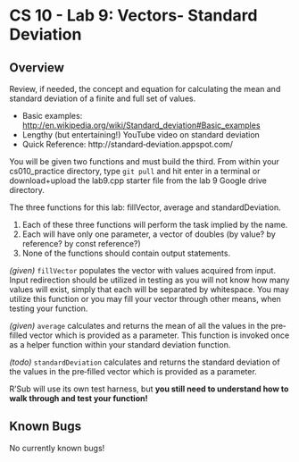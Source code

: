 # CS 10 - Lab 9: Vectors- Standard Deviation

## Overview
Review, if needed, the concept and equation for calculating the mean and standard deviation of a finite and full set of values.

* Basic examples: http://en.wikipedia.org/wiki/Standard_deviation#Basic_examples
* Lengthy (but entertaining!) YouTube video on standard deviation
* Quick Reference: http://standard‐deviation.appspot.com/

You will be given two functions and must build the third. From within your cs010_practice directory, type `git pull` and hit enter in a terminal or download+upload the lab9.cpp starter file from the lab 9 Google drive directory.

The three functions for this lab: fillVector, average and standardDeviation.
1. Each of these three functions will perform the task implied by the name.
2. Each will have only one parameter, a vector of doubles (by value? by reference? by const reference?)
3. None of the functions should contain output statements.

*(given)* `fillVector` populates the vector with values acquired from input. Input redirection should be utilized in testing as you will not know how many values will exist, simply that each will be separated by whitespace. You may utilize this function or you may fill your vector through other means, when testing your function.

*(given)* `average` calculates and returns the mean of all the values in the pre‐filled vector which is provided as a parameter. This function is invoked once as a helper function within your standard deviation function.

*(todo)* `standardDeviation` calculates and returns the standard deviation of the values in the pre‐filled vector which is provided as a parameter.

R’Sub will use its own test harness, but **you still need to understand how to walk through and test your function!**

## Known Bugs
No currently known bugs!
